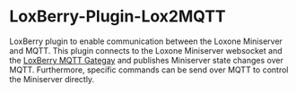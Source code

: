 # LoxBerry-Plugin-Lox2MQTT

LoxBerry plugin to enable communication between the Loxone Miniserver and MQTT. This plugin connects to the Loxone Miniserver websocket and the [LoxBerry MQTT Gategay](https://wiki.loxberry.de/plugins/mqtt_gateway/start) and publishes Miniserver state changes over MQTT. Furthermore, specific commands can be send over MQTT to control the Miniserver directly.
